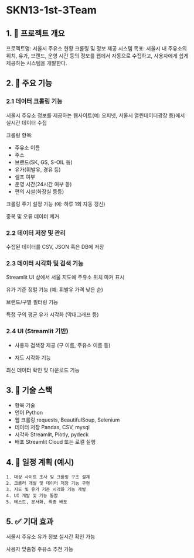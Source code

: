 # SKN13-1st-3Team

## 1. 📌 프로젝트 개요
프로젝트명: 서울시 주유소 현황 크롤링 및 정보 제공 시스템
목표: 서울시 내 주유소의 위치, 유가, 브랜드, 운영 시간 등의 정보를 웹에서 자동으로 수집하고, 사용자에게 쉽게 제공하는 시스템을 개발한다.

## 2. 🎯 주요 기능
### 2.1 데이터 크롤링 기능
 서울시 주유소 정보를 제공하는 웹사이트(예: 오피넷, 서울시 열린데이터광장 등)에서 실시간 데이터 수집

크롤링 항목:

- 주유소 이름
- 주소
- 브랜드(SK, GS, S-OIL 등)
- 유가(휘발유, 경유 등)
- 셀프 여부
- 운영 시간(24시간 여부 등)
- 편의 시설(화장실 등등)

크롤링 주기 설정 가능 (예: 하루 1회 자동 갱신)

 중복 및 오류 데이터 제거

### 2.2 데이터 저장 및 관리

수집된 데이터를 CSV, JSON 혹은 DB에 저장

### 2.3 데이터 시각화 및 검색 기능

Streamlit UI 상에서 서울 지도에 주유소 위치 마커 표시

유가 기준 정렬 기능 (예: 휘발유 가격 낮은 순)

브랜드/구별 필터링 기능

특정 구의 평균 유가 시각화 (막대그래프 등)

### 2.4 UI (Streamlit 기반)

- 사용자 검색창 제공 (구 이름, 주유소 이름 등)

- 지도 시각화 기능

 최신 데이터 확인 및 다운로드 기능

## 3. 🔧 기술 스택
- 항목	기술
- 언어	Python
- 웹 크롤링	requests, BeautifulSoup, Selenium
- 데이터 저장	Pandas, CSV, mysql
- 시각화	Streamlit, Plotly, pydeck
- 배포	Streamlit Cloud 또는 로컬 실행

## 4. 📅 일정 계획 (예시)
	1. 대상 사이트 조사 및 크롤링 구조 설계
	2. 크롤러 개발 및 데이터 저장 기능 구현
	3. 지도 및 유가 기준 시각화 기능 개발
	4. UI 개발 및 기능 통합
	5. 테스트, 문서화, 최종 배포

## 5. ✅ 기대 효과
서울시 주유소 유가 정보 실시간 확인 가능

사용자 맞춤형 주유소 추천 가능
